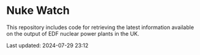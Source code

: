 # Nuke Watch

This repository includes code for retrieving the latest information available on the output of EDF nuclear power plants in the UK.

Last updated: 2024-07-29 23:12